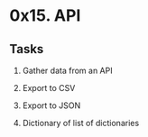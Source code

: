 # 0x15. API

## Tasks

1. Gather data from an API

2.  Export to CSV

3. Export to JSON

4. Dictionary of list of dictionaries
